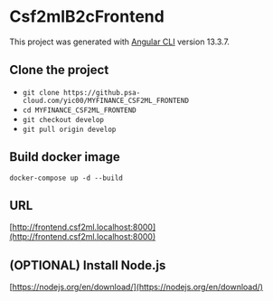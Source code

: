 # Csf2mlB2cFrontend

This project was generated with [Angular CLI](https://github.com/angular/angular-cli) version 13.3.7.

## Clone the project

- `git clone https://github.psa-cloud.com/yic00/MYFINANCE_CSF2ML_FRONTEND`
- `cd MYFINANCE_CSF2ML_FRONTEND`
- `git checkout develop`
- `git pull origin develop`

## Build docker image

`docker-compose up -d --build`

## URL

[http://frontend.csf2ml.localhost:8000](http://frontend.csf2ml.localhost:8000)

## (OPTIONAL) Install Node.js

[https://nodejs.org/en/download/](https://nodejs.org/en/download/)